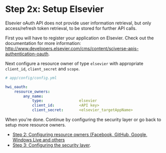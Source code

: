 Step 2x: Setup Elsevier
=========================
Elsevier oAuth API does not provide user information retrieval, but only
access/refresh token retrieval, to be stored for further API calls.

First you will have to register your application on Elsevier. Check out the
documentation for more information: http://www.developers.elsevier.com/cms/content/sciverse-apis-authentication-oauth.

Next configure a resource owner of type `elsevier` with appropriate
`client_id`, `client_secret` and `scope`.

```yaml
# app/config/config.yml

hwi_oauth:
    resource_owners:
        any_name:
            type:                elsevier
            client_id:           <API key>
            client_secret:       <elsevier_targetAppName>
```

When you're done. Continue by configuring the security layer or go back to
setup more resource owners.

- [Step 2: Configuring resource owners (Facebook, GitHub, Google, Windows Live and others](2-configuring_resource_owners.md)
- [Step 3: Configuring the security layer](3-configuring_the_security_layer.md).
